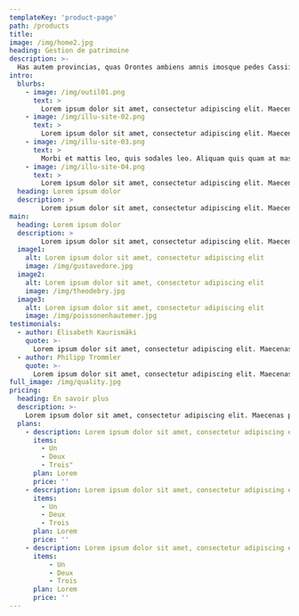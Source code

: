 ```yaml
---
templateKey: 'product-page'
path: /products
title:
image: /img/home2.jpg
heading: Gestion de patrimoine
description: >-
  Has autem provincias, quas Orontes ambiens amnis imosque pedes Cassii montis illius celsi praetermeans funditur in Parthenium mare, Gnaeus Pompeius superato Tigrane regnis Armeniorum abstractas dicioni Romanae coniunxit.
intro:
  blurbs:
    - image: /img/outil01.png
      text: >
        Lorem ipsum dolor sit amet, consectetur adipiscing elit. Maecenas posuere placerat purus, sit amet hendrerit erat convallis quis. Etiam faucibus bibendum imperdiet. Sed nisi est, bibendum vitae auctor sed, tristique venenatis neque. Cras egestas nisi vel.
    - image: /img/illu-site-02.png
      text: >
        Lorem ipsum dolor sit amet, consectetur adipiscing elit. Maecenas posuere placerat purus, sit amet hendrerit erat convallis quis. Etiam faucibus bibendum imperdiet. Sed nisi est, bibendum vitae auctor sed, tristique venenatis neque. Cras egestas nisi vel diam imperdiet, blandit aliquam leo gravida. Phasellus non malesuada nulla. Nunc pharetra lacus ut enim ultrices, sed auctor eros ullamcorper. Nam semper ex a eros commodo convallis.
    - image: /img/illu-site-03.png
      text: >
        Morbi et mattis leo, quis sodales leo. Aliquam quis quam at massa dignissim aliquam. Nam quis neque at elit consectetur elementum a quis nisi. Nam quis purus condimentum, aliquam neque eget, ultricies magna. Ut tristique non risus ut porttitor. Duis aliquam vulputate mauris, at fringilla elit feugiat id. Nulla facilisis accumsan semper. Donec tincidunt rutrum nibh ut eleifend. Nullam eget molestie est. Duis molestie leo lorem, in tristique nibh vulputate eget. Vestibulum malesuada et diam in ultricies. Integer id dignissim elit.
    - image: /img/illu-site-04.png
      text: >
        Lorem ipsum dolor sit amet, consectetur adipiscing elit. Maecenas posuere placerat purus, sit amet hendrerit erat convallis quis. Etiam faucibus bibendum imperdiet. Sed nisi est, bibendum vitae auctor sed, tristique venenatis neque. Cras egestas nisi vel diam imperdiet, blandit aliquam leo gravida. Phasellus non malesuada nulla. Nunc pharetra lacus ut enim ultrices, sed auctor eros ullamcorper. Nam semper ex a eros commodo convallis.
  heading: Lorem ipsum dolor
  description: >
        Lorem ipsum dolor sit amet, consectetur adipiscing elit. Maecenas posuere placerat purus, sit amet hendrerit erat convallis quis. Etiam faucibus bibendum imperdiet. Sed nisi est, bibendum vitae auctor sed, tristique venenatis neque. Cras egestas nisi vel diam imperdiet, blandit aliquam leo gravida. Phasellus non malesuada nulla. Nunc pharetra lacus ut enim ultrices, sed auctor eros ullamcorper. Nam semper ex a eros commodo convallis.
main:
  heading: Lorem ipsum dolor
  description: >
        Lorem ipsum dolor sit amet, consectetur adipiscing elit. Maecenas posuere placerat purus, sit amet hendrerit erat convallis quis. Etiam faucibus bibendum imperdiet. Sed nisi est, bibendum vitae auctor sed, tristique venenatis neque. Cras egestas nisi vel diam imperdiet, blandit aliquam leo gravida. Phasellus non malesuada nulla. Nunc pharetra lacus ut enim ultrices, sed auctor eros ullamcorper. Nam semper ex a eros commodo convallis.
  image1:
    alt: Lorem ipsum dolor sit amet, consectetur adipiscing elit
    image: /img/gustavedore.jpg
  image2:
    alt: Lorem ipsum dolor sit amet, consectetur adipiscing elit
    image: /img/theodebry.jpg
  image3:
    alt: Lorem ipsum dolor sit amet, consectetur adipiscing elit
    image: /img/poissonenhautemer.jpg
testimonials:
  - author: Elisabeth Kaurismäki
    quote: >-
      Lorem ipsum dolor sit amet, consectetur adipiscing elit. Maecenas posuere placerat purus.
  - author: Philipp Trommler
    quote: >-
      Lorem ipsum dolor sit amet, consectetur adipiscing elit. Maecenas posuere placerat purus.
full_image: /img/quality.jpg
pricing:
  heading: En savoir plus
  description: >-
    Lorem ipsum dolor sit amet, consectetur adipiscing elit. Maecenas posuere placerat purus, sit amet hendrerit erat convallis quis. Etiam faucibus bibendum imperdiet.
  plans:
    - description: Lorem ipsum dolor sit amet, consectetur adipiscing elit.
      items:
        - Un
        - Deux
        - Trois"
      plan: Lorem
      price: ''
    - description: Lorem ipsum dolor sit amet, consectetur adipiscing elit.
      items:
        - Un
        - Deux
        - Trois
      plan: Lorem
      price: ''
    - description: Lorem ipsum dolor sit amet, consectetur adipiscing elit.
      items:
          - Un
          - Deux
          - Trois
      plan: Lorem
      price: ''
---
```

